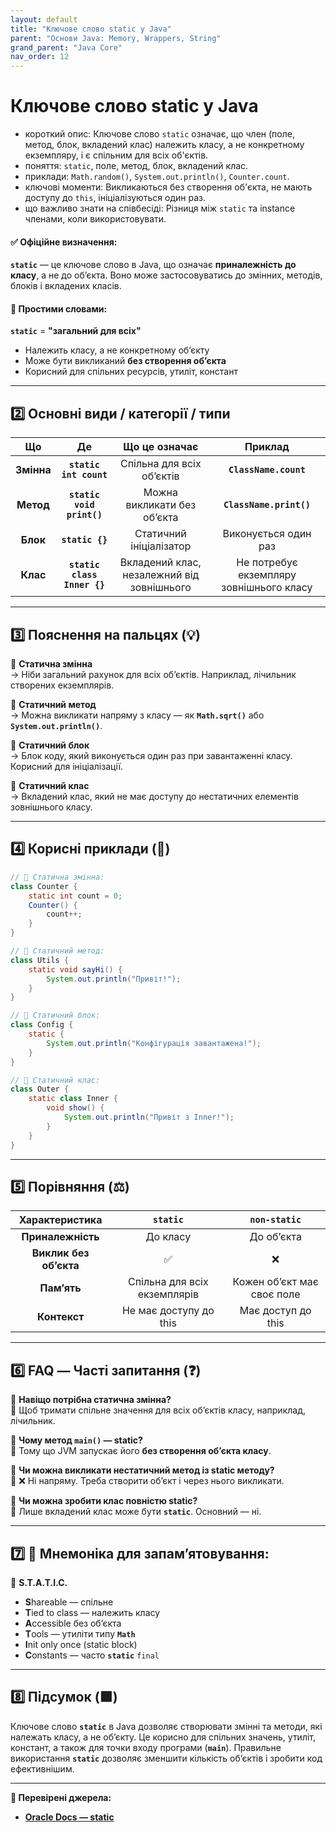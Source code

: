```yaml
---
layout: default
title: "Ключове слово static у Java"
parent: "Основи Java: Memory, Wrappers, String"
grand_parent: "Java Core"
nav_order: 12
---
```


# Ключове слово static у Java

*   короткий опис: Ключове слово `static` означає, що член (поле, метод, блок, вкладений клас) належить класу, а не конкретному екземпляру, і є спільним для всіх об'єктів.
*   поняття: `static`, поле, метод, блок, вкладений клас.
*   приклади: `Math.random()`, `System.out.println()`, `Counter.count`.
*   ключові моменти: Викликаються без створення об'єкта, не мають доступу до `this`, ініціалізуються один раз.
*   що важливо знати на співбесіді: Різниця між `static` та instance членами, коли використовувати.


#### **✅ Офіційне визначення:**

**`static`** — це ключове слово в Java, що означає **приналежність до класу**, а не до обʼєкта. Воно може застосовуватись до змінних, методів, блоків і вкладених класів.

#### **🧠 Простими словами:**

**`static`** \= **"загальний для всіх"**

* Належить класу, а не конкретному обʼєкту
* Може бути викликаний **без створення обʼєкта**
* Корисний для спільних ресурсів, утиліт, констант

---

## **2️⃣ Основні види / категорії / типи**

| Що | Де | Що це означає | Приклад |
| :---: | :---: | :---: | :---: |
| **Змінна** | **`static int count`** | Спільна для всіх обʼєктів | **`ClassName.count`** |
| **Метод** | **`static void print()`** | Можна викликати без обʼєкта | **`ClassName.print()`** |
| **Блок** | **`static {}`** | Статичний ініціалізатор | Виконується один раз |
| **Клас** | **`static class Inner {}`** | Вкладений клас, незалежний від зовнішнього | Не потребує екземпляру зовнішнього класу |

---

## **3️⃣ Пояснення на пальцях (💡)**

🔹 **Статична змінна**  
→ Ніби загальний рахунок для всіх обʼєктів. Наприклад, лічильник створених екземплярів.

🔹 **Статичний метод**  
→ Можна викликати напряму з класу — як **`Math.sqrt()`** або **`System.out.println()`**.

🔹 **Статичний блок**  
→ Блок коду, який виконується один раз при завантаженні класу. Корисний для ініціалізації.

🔹 **Статичний клас**  
→ Вкладений клас, який не має доступу до нестатичних елементів зовнішнього класу.

---

## **4️⃣ Корисні приклади (🧪)**


```java
// 🔹 Статична змінна:
class Counter {
    static int count = 0;
    Counter() {
        count++;
    }
}

// 🔹 Статичний метод:
class Utils {
    static void sayHi() {
        System.out.println("Привіт!");
    }
}

// 🔹 Статичний блок:
class Config {
    static {
        System.out.println("Конфігурація завантажена!");
    }
}

// 🔹 Статичний клас:
class Outer {
    static class Inner {
        void show() {
            System.out.println("Привіт з Inner!");
        }
    }
}
```

---

## **5️⃣ Порівняння (⚖️)**

| Характеристика | `static` | `non-static` |
| :---: | :---: | :---: |
| **Приналежність** | До класу | До обʼєкта |
| **Виклик без обʼєкта** | ✅ | ❌ |
| **Памʼять** | Спільна для всіх екземплярів | Кожен обʼєкт має своє поле |
| **Контекст** | Не має доступу до this | Має доступ до this |

---

## **6️⃣ FAQ — Часті запитання (❓)**

🔹 **Навіщо потрібна статична змінна?**  
💬 Щоб тримати спільне значення для всіх обʼєктів класу, наприклад, лічильник.

🔹 **Чому метод `main()` — static?**  
💬 Тому що JVM запускає його **без створення обʼєкта класу**.

🔹 **Чи можна викликати нестатичний метод із static методу?**  
💬 ❌ Ні напряму. Треба створити обʼєкт і через нього викликати.

🔹 **Чи можна зробити клас повністю static?**  
💬 Лише вкладений клас може бути **`static`**. Основний — ні.

---

## **7️⃣ 🧠 Мнемоніка для запам’ятовування:**

📌 **S.T.A.T.I.C.**

* **S**hareable — спільне
* **T**ied to class — належить класу
* **A**ccessible без обʼєкта
* **T**ools — утиліти типу **`Math`**
* **I**nit only once (static block)
* **C**onstants — часто **`static`** `final`

---

## **8️⃣ Підсумок (🟩)**

Ключове слово **`static`** в Java дозволяє створювати змінні та методи, які належать класу, а не обʼєкту. Це корисно для спільних значень, утиліт, констант, а також для точки входу програми (**`main`**). Правильне використання **`static`** дозволяє зменшити кількість обʼєктів і зробити код ефективнішим.

---

**🔗 Перевірені джерела:**

* [**Oracle Docs — static**](https://docs.oracle.com/javase/tutorial/java/javaOO/classvars.html)